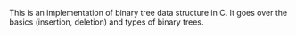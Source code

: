 This is an implementation of binary tree data structure in C.
It goes over the basics (insertion, deletion) and types of binary trees.
